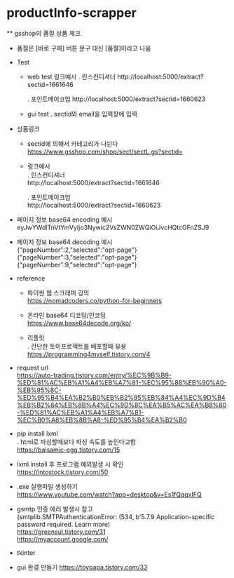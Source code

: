 # productInfo-scrapper

\*\* gsshop의 품절 상품 체크

- 품절은 [바로 구매] 버튼 문구 대신 [품절]이라고 나옴

* Test

  - web test 링크예시
    . 린스컨디셔너
    http://localhost:5000/extract?sectid=1661646

    . 포인트메이크업
    http://localhost:5000/extract?sectid=1660623

  - gui test
    . sectid와 email을 입력창에 입력

* 상품링크

  - sectid에 의해서 카테고리가 나뉜다  
    https://www.gsshop.com/shop/sect/sectL.gs?sectid=

  - 링크예시  
    . 린스컨디셔너  
    http://localhost:5000/extract?sectid=1661646

    . 포인트메이크업  
    http://localhost:5000/extract?sectid=1660623

* 페이지 정보 base64 encoding 예시  
  eyJwYWdlTnVtYmVyIjo3Nywic2VsZWN0ZWQiOiJvcHQtcGFnZSJ9

* 페이지 정보 base64 decoding 예시  
  {"pageNumber":2,"selected":"opt-page"}  
  {"pageNumber":3,"selected":"opt-page"}  
  {"pageNumber":9,"selected":"opt-page"}

* reference

  - 파이썬 웹 스크래퍼 강의  
    https://nomadcoders.co/python-for-beginners

  - 온라인 base64 디코딩/인코딩  
    https://www.base64decode.org/ko/

  - 리플릿  
    . 간단한 토이프로젝트를 배포할때 유용  
     https://programming4myself.tistory.com/4

- request url  
  https://auto-trading.tistory.com/entry/%EC%9B%B9-%ED%81%AC%EB%A1%A4%EB%A7%81-%EC%95%88%EB%90%A0-%EB%95%8C-%ED%95%B4%EA%B2%B0%EB%B2%95%EB%84%A4%EC%9D%B4%EB%B2%84%EB%8B%A4%EC%9D%8C%EA%B5%AC%EA%B8%80-%ED%81%AC%EB%A1%A4%EB%A7%81-%EC%B0%A8%EB%8B%A8-%ED%95%B4%EA%B2%B0

- pip install lxml  
  . html로 파싱할때보다 파싱 속도를 높인다고함  
   https://balsamic-egg.tistory.com/15

- lxml install 후 프로그램 예외발생 시 확인  
  https://intostock.tistory.com/50

- .exe 실행파일 생성하기  
  https://www.youtube.com/watch?app=desktop&v=Es1fQqqxIFQ

- gsmtp 인증 에러 발생시 참고  
  (smtplib.SMTPAuthenticationError: (534, b'5.7.9 Application-specific password required. Learn more)  
  https://greensul.tistory.com/31  
  https://myaccount.google.com/

* tkinter

- gui 환경 만들기
  https://toypapa.tistory.com/33
